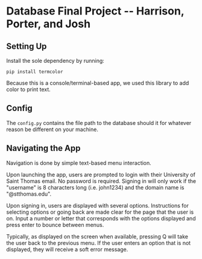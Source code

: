 # Database Final Project -- Harrison, Porter, and Josh

## Setting Up

Install the sole dependency by running:

`pip install termcolor`

Because this is a console/terminal-based app, we used this library to add color to print text.

## Config

The `config.py` contains the file path to the database should it for whatever reason be different on your machine.

## Navigating the App

Navigation is done by simple text-based menu interaction. 

Upon launching the app, users are prompted to login with their University of Saint Thomas email. No password is required. Signing in will only work if the "username" is 8 characters long (i.e. john1234) and the domain name is "@stthomas.edu".

Upon signing in, users are displayed with several options. Instructions for selecting options or going back are made clear for the page that the user is on. Input a number or letter that corresponds with the options displayed and press enter to bounce between menus.

Typically, as displayed on the screen when available, pressing Q will take the user back to the previous menu. If the user enters an option that is not displayed, they will receive a soft error message.
